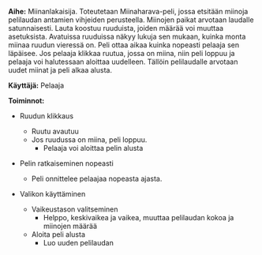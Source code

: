 **Aihe:** Miinanlakaisija. Toteutetaan Miinaharava-peli, jossa etsitään miinoja
pelilaudan antamien vihjeiden perusteella. Miinojen paikat arvotaan laudalle
satunnaisesti. Lauta koostuu ruuduista, joiden määrää voi muuttaa asetuksista. Avatuissa ruuduissa näkyy lukuja sen mukaan, kuinka monta miinaa ruudun
vieressä on. Peli ottaa aikaa kuinka nopeasti pelaaja sen läpäisee. Jos pelaaja klikkaa ruutua, jossa on miina, niin peli loppuu
ja pelaaja voi halutessaan aloittaa uudelleen. Tällöin pelilaudalle arvotaan
uudet miinat ja peli alkaa alusta. 

**Käyttäjä:** Pelaaja

**Toiminnot:**

* Ruudun klikkaus
  - Ruutu avautuu
  - Jos ruudussa on miina, peli loppuu.
    * Pelaaja voi aloittaa pelin alusta

* Pelin ratkaiseminen nopeasti
  - Peli onnittelee pelaajaa nopeasta ajasta.

* Valikon käyttäminen
  - Vaikeustason valitseminen
    * Helppo, keskivaikea ja vaikea, muuttaa pelilaudan kokoa ja miinojen määrää
  - Aloita peli alusta
    * Luo uuden pelilaudan
